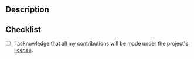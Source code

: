 <!-- Thank you for contributing to the Frontline Integration Service Example repository. -->

<!-- Please fill out the template below for your contribution -->

## Description

<!-- a short description of your changes -->

## Checklist

<!-- Before submitting your pull request please make sure you checked the following: -->

- [ ] I acknowledge that all my contributions will be made under the project's [license](../blob/main/LICENSE).

<!-- To check a task, put a "x" between the brackets, similar to [x] -->
